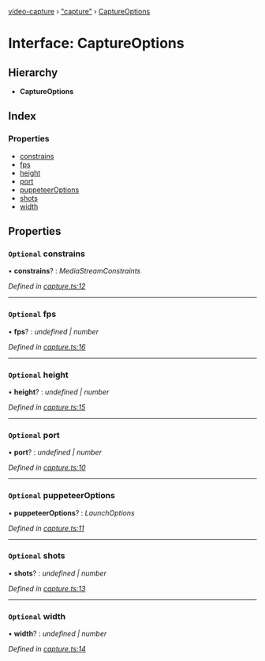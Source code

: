 [video-capture](../README.md) › ["capture"](../modules/_capture_.md) › [CaptureOptions](_capture_.captureoptions.md)

# Interface: CaptureOptions

## Hierarchy

* **CaptureOptions**

## Index

### Properties

* [constrains](_capture_.captureoptions.md#optional-constrains)
* [fps](_capture_.captureoptions.md#optional-fps)
* [height](_capture_.captureoptions.md#optional-height)
* [port](_capture_.captureoptions.md#optional-port)
* [puppeteerOptions](_capture_.captureoptions.md#optional-puppeteeroptions)
* [shots](_capture_.captureoptions.md#optional-shots)
* [width](_capture_.captureoptions.md#optional-width)

## Properties

### `Optional` constrains

• **constrains**? : *MediaStreamConstraints*

*Defined in [capture.ts:12](https://github.com/cancerberoSgx/magica/blob/40c8595/video-capture/src/capture.ts#L12)*

___

### `Optional` fps

• **fps**? : *undefined | number*

*Defined in [capture.ts:16](https://github.com/cancerberoSgx/magica/blob/40c8595/video-capture/src/capture.ts#L16)*

___

### `Optional` height

• **height**? : *undefined | number*

*Defined in [capture.ts:15](https://github.com/cancerberoSgx/magica/blob/40c8595/video-capture/src/capture.ts#L15)*

___

### `Optional` port

• **port**? : *undefined | number*

*Defined in [capture.ts:10](https://github.com/cancerberoSgx/magica/blob/40c8595/video-capture/src/capture.ts#L10)*

___

### `Optional` puppeteerOptions

• **puppeteerOptions**? : *LaunchOptions*

*Defined in [capture.ts:11](https://github.com/cancerberoSgx/magica/blob/40c8595/video-capture/src/capture.ts#L11)*

___

### `Optional` shots

• **shots**? : *undefined | number*

*Defined in [capture.ts:13](https://github.com/cancerberoSgx/magica/blob/40c8595/video-capture/src/capture.ts#L13)*

___

### `Optional` width

• **width**? : *undefined | number*

*Defined in [capture.ts:14](https://github.com/cancerberoSgx/magica/blob/40c8595/video-capture/src/capture.ts#L14)*
